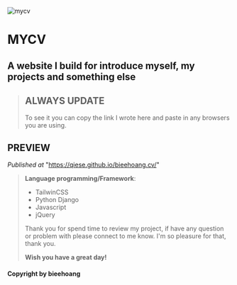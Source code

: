 ![mycv](https://user-images.githubusercontent.com/99249759/197262163-900e2e5f-b197-4921-abc2-131b40de44fa.png)
>
# MYCV
## A website I build for introduce myself, my projects and something else 
> ## **ALWAYS UPDATE**
> To see it you can copy the link I wrote here and paste in any browsers you are using.
## PREVIEW
_Published at_  "https://qiese.github.io/bieehoang.cv/"
>
>**Language programming/Framework**:
> - TailwinCSS
> - Python Django
> - Javascript
> - jQuery
>
> Thank you for spend time to review my project, if have any question or problem with please connect to me know. I'm so pleasure for that, thank you.
>
>**Wish you have a great day!**
#### Copyright by **bieehoang**
